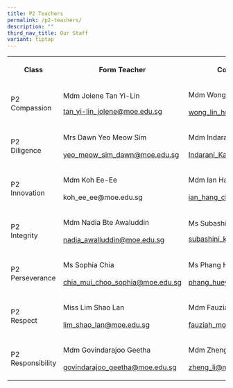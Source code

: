 ```yaml
---
title: P2 Teachers
permalink: /p2-teachers/
description: ""
third_nav_title: Our Staff
variant: tiptap
---
```

<table style="minWidth: 75px">
<colgroup>
<col>
<col>
<col>
</colgroup>
<tbody>
<tr>
<th rowspan="1" colspan="1">
<p><strong>Class</strong>
</p>
</th>
<th rowspan="1" colspan="1">
<p><strong>Form Teacher</strong>
</p>
</th>
<th rowspan="1" colspan="1">
<p><strong>Co-Form Teacher</strong>
</p>
</th>
</tr>
<tr>
<td rowspan="1" colspan="1">
<p>P2
<br>Compassion</p>
</td>
<td rowspan="1" colspan="1">
<p>Mdm Jolene Tan Yi-Lin
<br>
</p>
<p><a href="mailto:tan_yi-lin_jolene@moe.edu.sg" rel="noopener noreferrer nofollow" target="_blank">tan_yi-lin_jolene@moe.edu.sg</a>
</p>
</td>
<td rowspan="1" colspan="1">
<p>Mdm Wong Lin Hui
<br>
<br><a href="mailto:wong_lin_hui@moe.edu.sg" rel="noopener noreferrer nofollow" target="_blank">wong_lin_hui@moe.edu.sg</a>
</p>
</td>
</tr>
<tr>
<td rowspan="1" colspan="1">
<p>P2
<br>Diligence</p>
</td>
<td rowspan="1" colspan="1">
<p>Mrs Dawn Yeo Meow Sim
<br>
<br><a href="mailto:yeo_meow_sim_dawn@moe.edu.sg" rel="noopener noreferrer nofollow" target="_blank">yeo_meow_sim_dawn@moe.edu.sg</a>
</p>
</td>
<td rowspan="1" colspan="1">
<p>Mdm Indarani d/o Kasinathan
<br>
<br><a href="mailto:Indarani_Kasinathan@moe.edu.sg" rel="noopener noreferrer nofollow" target="_blank">Indarani_Kasinathan@moe.edu.sg</a>
</p>
</td>
</tr>
<tr>
<td rowspan="1" colspan="1">
<p>P2
<br>Innovation</p>
</td>
<td rowspan="1" colspan="1">
<p>Mdm Koh Ee-Ee
<br>
<br><a rel="noopener noreferrer nofollow" target="_blank">koh_ee_ee@moe.edu.sg</a>
</p>
</td>
<td rowspan="1" colspan="1">
<p>Mdm Ian Hang Cheng
<br>
<br><a href="mailto:ian_hang_cheng@moe.edu.sg" rel="noopener noreferrer nofollow" target="_blank">ian_hang_cheng@moe.edu.sg</a>
</p>
</td>
</tr>
<tr>
<td rowspan="1" colspan="1">
<p>P2
<br>Integrity</p>
</td>
<td rowspan="1" colspan="1">
<p>Mdm Nadia Bte Awaluddin
<br>
<br><a href="mailto:nadia_awalluddin@moe.edu.sg" rel="noopener noreferrer nofollow" target="_blank">nadia_awalluddin@moe.edu.sg</a>
</p>
</td>
<td rowspan="1" colspan="1">
<p>Ms Subashini K Chandra</p>
<p><a href="mailto:subashini_k_chandra@moe.edu.sg" rel="noopener noreferrer nofollow" target="_blank">subashini_k_chandra@moe.edu.sg</a>
</p>
</td>
</tr>
<tr>
<td rowspan="1" colspan="1">
<p>P2
<br>Perseverance</p>
</td>
<td rowspan="1" colspan="1">
<p>Ms Sophia Chia
<br>
<br><a href="mailto:chia_mui_choo_sophia@moe.edu.sg" rel="noopener noreferrer nofollow" target="_blank">chia_mui_choo_sophia@moe.edu.sg</a>
</p>
</td>
<td rowspan="1" colspan="1">
<p>Ms Phang Huey Fen
<br>
<br><a href="mailto:phang_huey_fen@moe.edu.sg" rel="noopener noreferrer nofollow" target="_blank">phang_huey_fen@moe.edu.sg</a>
</p>
</td>
</tr>
<tr>
<td rowspan="1" colspan="1">
<p>P2
<br>Respect</p>
</td>
<td rowspan="1" colspan="1">
<p>Miss Lim Shao Lan
<br>
<br><a href="mailto:lim_shao_lan@moe.edu.sg" rel="noopener noreferrer nofollow" target="_blank">lim_shao_lan@moe.edu.sg</a>
</p>
</td>
<td rowspan="1" colspan="1">
<p>Mdm Fauziah Bte Mohd Ata
<br>
<br><a href="mailto:fauziah_mohamed_ata@moe.edu.sg" rel="noopener noreferrer nofollow" target="_blank">fauziah_mohamed_ata@moe.edu.sg</a>
</p>
</td>
</tr>
<tr>
<td rowspan="1" colspan="1">
<p>P2
<br>Responsibility</p>
</td>
<td rowspan="1" colspan="1">
<p>Mdm Govindarajoo Geetha
<br>
<br><a href="mailto:govindarajoo_geetha@moe.edu.sg" rel="noopener noreferrer nofollow" target="_blank">govindarajoo_geetha@moe.edu.sg</a>
</p>
</td>
<td rowspan="1" colspan="1">
<p>Mdm Zheng Li
<br>
<br><a href="mailto:zheng_li@moe.edu.sg" rel="noopener noreferrer nofollow" target="_blank">zheng_li@moe.edu.sg</a>
</p>
</td>
</tr>
</tbody>
</table>
<p></p>